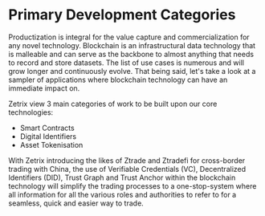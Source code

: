 # Primary Development Categories

Productization is integral for the value capture and commercialization for any novel technology. Blockchain is an infrastructural data technology that is malleable and can serve as the backbone to almost anything that needs to record and store datasets. The list of use cases is numerous and will grow longer and continuously evolve. That being said, let's take a look at a sampler of applications where blockchain technology can have an immediate impact on.

Zetrix view 3 main categories of work to be built upon our core technologies:&#x20;

* Smart Contracts&#x20;
* Digital Identifiers&#x20;
* Asset Tokenisation

With Zetrix introducing the likes of Ztrade and Ztradefi for cross-border trading with China, the use of Verifiable Credentials (VC), Decentralized Identifiers (DID), Trust Graph and Trust Anchor within the blockchain technology will simplify the trading processes to a one-stop-system where all information for all the various roles and authorities to refer to for a seamless, quick and easier way to trade.

